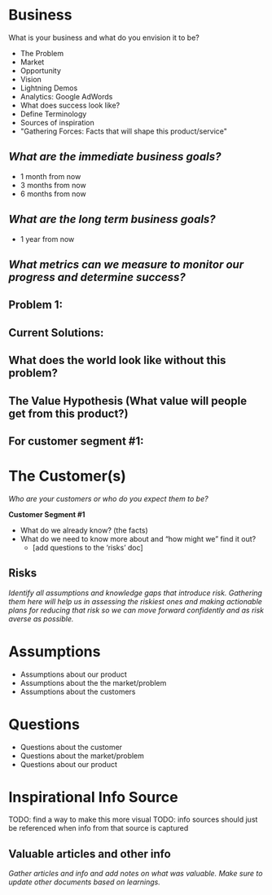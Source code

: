# Business 

What is your business and what do you envision it to be?

* The Problem
* Market
* Opportunity
* Vision
* Lightning Demos
* Analytics: Google AdWords
* What does success look like?
* Define Terminology
* Sources of inspiration
* "Gathering Forces: Facts that will shape this product/service"


*What are the immediate business goals?*
--------------------------------------
* 1 month from now
* 3 months from now
* 6 months from now

*What are the long term business goals?*
------
* 1 year from now

*What metrics can we measure to monitor our progress and determine success?*
-------------

## Problem 1: 

Current Solutions:
------------------

What does the world look like without this problem?
----------------------

## The Value Hypothesis (What value will people get from this product?)

For customer segment #1:
-------------------

# The Customer(s)
*Who are your customers or who do you expect them to be?*

**Customer Segment #1**

* What do we already know? (the facts)
* What do we need to know more about and “how might we” find it out?
  * [add questions to the ‘risks’ doc]

## Risks

*Identify all assumptions and knowledge gaps that introduce risk. Gathering them here will help us in assessing the riskiest ones and making actionable plans for reducing that risk so we can move forward confidently and as risk averse as possible.*

# Assumptions

* Assumptions about our product
* Assumptions about the the market/problem
* Assumptions about the customers

# Questions

* Questions about the customer
* Questions about the market/problem
* Questions about our product

# Inspirational Info Source

TODO: find a way to make this more visual
TODO: info sources should just be referenced when info from that source is captured

Valuable articles and other info
------------
*Gather articles and info and add notes on what was valuable. Make sure to update other documents based on learnings.*